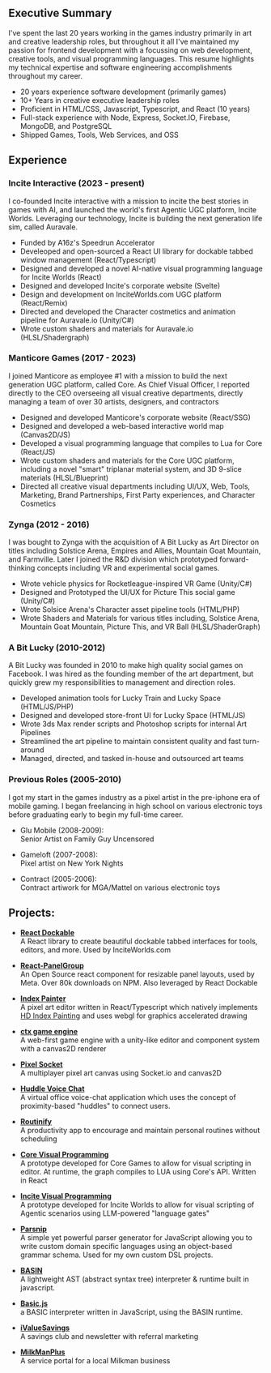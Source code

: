 ## Executive Summary

I've spent the last 20 years working in the games industry primarily in art and creative leadership roles, but throughout it all I've maintained my passion for frontend development with a focussing on web development, creative tools, and visual programming languages. This resume highlights my technical expertise and software engineering accomplishments throughout my career.

- 20 years experience software development (primarily games)
- 10+ Years in creative executive leadership roles
- Proficient in HTML/CSS, Javascript, Typescript, and React (10 years)
- Full-stack experience with Node, Express, Socket.IO, Firebase, MongoDB, and PostgreSQL
- Shipped Games, Tools, Web Services, and OSS

## Experience

### Incite Interactive (2023 - present)

I co-founded Incite interactive with a mission to incite the best stories in games with AI, and launched the world's first Agentic UGC platform, Incite Worlds. Leveraging our technology, Incite is building the next generation life sim, called Auravale.

- Funded by A16z's Speedrun Accelerator
- Develeoped and open-sourced a React UI library for dockable tabbed window management (React/Typescript)
- Designed and developed a novel AI-native visual programming language for Incite Worlds (React)
- Designed and developed Incite's corporate website (Svelte)
- Design and development on InciteWorlds.com UGC platform (React/Remix)
- Directed and developed the Character costmetics and animation pipeline for Auravale.io (Unity/C#)
- Wrote custom shaders and materials for Auravale.io (HLSL/Shadergraph)

### Manticore Games (2017 - 2023)

I joined Manticore as employee #1 with a mission to build the next generation UGC platform, called Core. As Chief Visual Officer, I reported directly to the CEO overseeing all visual creative departments, directly managing a team of over 30 artists, designers, and contractors

- Designed and developed Manticore's corporate website (React/SSG)
- Designed and developed a web-based interactive world map (Canvas2D/JS)
- Developed a visual programming language that compiles to Lua for Core (React/JS)
- Wrote custom shaders and materials for the Core UGC platform, including a novel "smart" triplanar material system, and 3D 9-slice materials (HLSL/Blueprint)
- Directed all creative visual departments including UI/UX, Web, Tools, Marketing, Brand Partnerships, First Party experiences, and Character Cosmetics

### Zynga (2012 - 2016)

I was bought to Zynga with the acquisition of A Bit Lucky as Art Director on titles including Solstice Arena, Empires and Allies, Mountain Goat Mountain, and Farmville. Later I joined the R&D division which prototyped forward-thinking concepts including VR and experimental social games.

- Wrote vehicle physics for Rocketleague-inspired VR Game (Unity/C#)
- Designed and Prototyped the UI/UX for Picture This social game (Unity/C#)
- Wrote Solsice Arena's Character asset pipeline tools (HTML/PHP)
- Wrote Shaders and Materials for various titles including, Solstice Arena, Mountain Goat Mountain, Picture This, and VR Ball (HLSL/ShaderGraph)

### A Bit Lucky (2010-2012)

A Bit Lucky was founded in 2010 to make high quality social games on Facebook. I was hired as the founding member of the art department, but quickly grew my responsibilities to management and direction roles.

- Developed animation tools for Lucky Train and Lucky Space (HTML/JS/PHP)
- Designed and developed store-front UI for Lucky Space (HTML/JS)
- Wrote 3ds Max render scripts and Photoshop scripts for internal Art Pipelines
- Streamlined the art pipeline to maintain consistent quality and fast turn-around
- Managed, directed, and tasked in-house and outsourced art teams

### Previous Roles (2005-2010)

I got my start in the games industry as a pixel artist in the pre-iphone era of mobile gaming. I began freelancing in high school on various electronic toys before graduating early to begin my full-time career.

- Glu Mobile (2008-2009):  
  Senior Artist on Family Guy Uncensored

- Gameloft (2007-2008):  
  Pixel artist on New York Nights
- Contract (2005-2006):  
  Contract artiwork for MGA/Mattel on various electronic toys

## Projects:

- **[React Dockable](https://github.com/danfessler/react-dockable)**  
  A React library to create beautiful dockable tabbed interfaces for tools, editors, and more. Used by InciteWorlds.com
- **[React-PanelGroup](https://github.com/danfessler/react-panelgroup)**  
  An Open Source react component for resizable panel layouts, used by Meta. Over 80k downloads on NPM. Also leveraged by React Dockable

- **[Index Painter]()**  
  A pixel art editor written in React/Typescript which natively implements [HD Index Painting](http://danfessler.com/blog/hd-index-painting-in-photoshop) and uses webgl for graphics accelerated drawing

- **[ctx game engine]()**  
   A web-first game engine with a unity-like editor and component system with a canvas2D renderer

- **[Pixel Socket]()**  
  A multiplayer pixel art canvas using Socket.io and canvas2D

- **[Huddle Voice Chat]()**  
  A virtual office voice-chat application which uses the concept of proximity-based "huddles" to connect users.

- **[Routinify]()**  
  A productivity app to encourage and maintain personal routines without scheduling

- **[Core Visual Programming]()**  
  A prototype developed for Core Games to allow for visual scripting in editor. At runtime, the graph compiles to LUA using Core's API. Written in React

- **[Incite Visual Programming]()**  
  A prototype developed for Incite Worlds to allow for visual scripting of Agentic scenarios using LLM-powered "language gates"
- **[Parsnip]()**  
  A simple yet powerful parser generator for JavaScript allowing you to write custom domain specific languages using an object-based grammar schema. Used for my own custom DSL projects.
- **[BASIN]()**  
  A lightweight AST (abstract syntax tree) interpreter & runtime built in javascript.
- **[Basic.js]()**  
  a BASIC interpreter written in JavaScript, using the BASIN runtime.

- **[iValueSavings](https://ivaluesavings.com)**  
  A savings club and newsletter with referral marketing

- **[MilkManPlus](https://milkmanplus.com)**  
  A service portal for a local Milkman business
